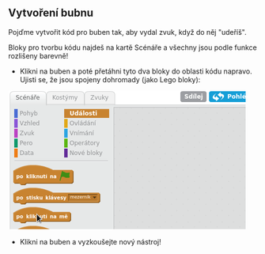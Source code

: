 ## Vytvoření bubnu

Pojďme vytvořit kód pro buben tak, aby vydal zvuk, když do něj "udeříš".

Bloky pro tvorbu kódu najdeš na kartě Scénáře a všechny jsou podle funkce rozlišeny barevně!

+ Klikni na buben a poté přetáhni tyto dva bloky do oblasti kódu napravo. Ujisti se, že jsou spojeny dohromady (jako Lego bloky):

![screenshot](images/connect-block.gif)

+ Klikni na buben a vyzkoušejte nový nástroj!